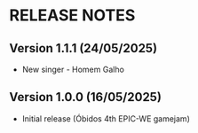 # RELEASE NOTES

## Version 1.1.1 (24/05/2025)

- New singer - Homem Galho

## Version 1.0.0 (16/05/2025)

- Initial release (Óbidos 4th EPIC-WE gamejam)
